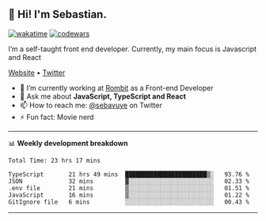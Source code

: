 ## 👋 Hi! I'm Sebastian.

[![wakatime](https://wakatime.com/badge/user/df0036c6-328a-4a39-be9b-e49417ed22a1.svg)](https://wakatime.com/@df0036c6-328a-4a39-be9b-e49417ed22a1)
[![codewars](https://www.codewars.com/users/sebavuye/badges/small)](https://www.codewars.com/users/sebavuye)

I’m a self-taught front end developer. Currently, my main focus is Javascript and React

[Website](https://sebastianvuye.be) • [Twitter](https://twitter.com/sebavuye)

- 🔭 I’m currently working at [Rombit](https://rombit.com/) as a Front-end Developer
- 💬 Ask me about **JavaScript, TypeScript and React**
- 📫 How to reach me: [@sebavuye](https://twitter.com/sebavuye) on Twitter
- ⚡ Fun fact: Movie nerd

-------

📊 **Weekly development breakdown**

<!--START_SECTION:waka-->

```text
Total Time: 23 hrs 17 mins

TypeScript       21 hrs 49 mins  ███████████████████████▒░   93.76 %
JSON             32 mins         ▓░░░░░░░░░░░░░░░░░░░░░░░░   02.33 %
.env file        21 mins         ▒░░░░░░░░░░░░░░░░░░░░░░░░   01.51 %
JavaScript       16 mins         ▒░░░░░░░░░░░░░░░░░░░░░░░░   01.22 %
GitIgnore file   6 mins          ░░░░░░░░░░░░░░░░░░░░░░░░░   00.43 %
```

<!--END_SECTION:waka-->
-------
